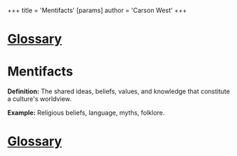 +++
 title = 'Mentifacts'
[params]
	author = 'Carson West'
+++
# [Glossary](./../glossary/)

# Mentifacts

**Definition:** The shared ideas, beliefs, values, and knowledge that constitute a culture's worldview.

**Example:** Religious beliefs, language, myths, folklore.

# [Glossary](./../glossary/)